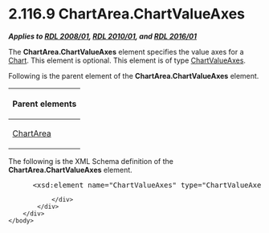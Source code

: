 <html dir="LTR" xmlns:mshelp="http://msdn.microsoft.com/mshelp" xmlns:ddue="http://ddue.schemas.microsoft.com/authoring/2003/5" xmlns:xlink="http://www.w3.org/1999/xlink" xmlns:tool="http://www.microsoft.com/tooltip">
    <head>
        <meta http-equiv="Content-Type" content="text/html; CHARSET=utf-8"></meta>
        <meta name="save" content="history"></meta>
        <title>2.116.9 ChartArea.ChartValueAxes</title>
        <xml>
            <mshelp:toctitle title="2.116.9 ChartArea.ChartValueAxes"></mshelp:toctitle>
            <mshelp:rltitle title="[MS-RDL]: ChartArea.ChartValueAxes"></mshelp:rltitle>
            <mshelp:keyword index="A" term="cac1aeaf-51cc-42f2-a149-db30010c1279"></mshelp:keyword>
            <mshelp:attr name="DCSext.ContentType" value="open specification"></mshelp:attr>
            <mshelp:attr name="AssetID" value="cac1aeaf-51cc-42f2-a149-db30010c1279"></mshelp:attr>
            <mshelp:attr name="TopicType" value="kbRef"></mshelp:attr>
            <mshelp:attr name="DCSext.Title" value="[MS-RDL]: ChartArea.ChartValueAxes" />
        </xml>
    </head>
    <body>
        <div id="header">
            <h1 class="heading">2.116.9 ChartArea.ChartValueAxes</h1>
        </div>
        <div id="mainSection">
            <div id="mainBody">
                <div id="allHistory" class="saveHistory"></div>
                <div id="sectionSection0" class="section" name="collapseableSection">
                    

<p><b><i>Applies to </i></b><a href="1e855f94-4617-47e4-b89e-0856c6cb420f.htm"><b><i>RDL 2008/01</i></b></a><b><i>,
</i></b><a href="3428e690-a348-4ec7-8a6a-8efb42d2cdee.htm"><b><i>RDL 2010/01</i></b></a><b><i>,
and </i></b><a href="52ce3983-2bfc-4e72-9359-42aaf5fe4509.htm"><b><i>RDL 2016/01</i></b></a></p>

<p>The <b>ChartArea.ChartValueAxes</b> element specifies the
value axes for a <a href="b0ab5524-7eb2-47a7-a4d3-230f5c8c5526.htm">Chart</a>.
This element is optional. This element is of type <a href="875ee02b-9c87-4c80-8f65-4004a28e54a4.htm">ChartValueAxes</a>.</p>

<p>Following is the parent element of the <b>ChartArea.ChartValueAxes</b>
element.</p>

<table>
 <thead>
  <tr>
   <th>
   <p>Parent elements</p>
   </th>
  </tr>
 </thead>
 <tr>
  <td>
  <p><a href="74e08a7c-5405-4ea4-b903-a79ef4d215f7.htm">ChartArea</a></p>
  </td>
 </tr>
</table>

<p>The following is the XML Schema definition of the <b>ChartArea.ChartValueAxes</b>
element.</p>

<dl>
<dd>
<div><pre> &lt;xsd:element name=&quot;ChartValueAxes&quot; type=&quot;ChartValueAxesType&quot; minOccurs=&quot;0&quot; /&gt;
</pre></div>
</dd></dl>


                </div>
            </div>
        </div>
    </body>
</html>